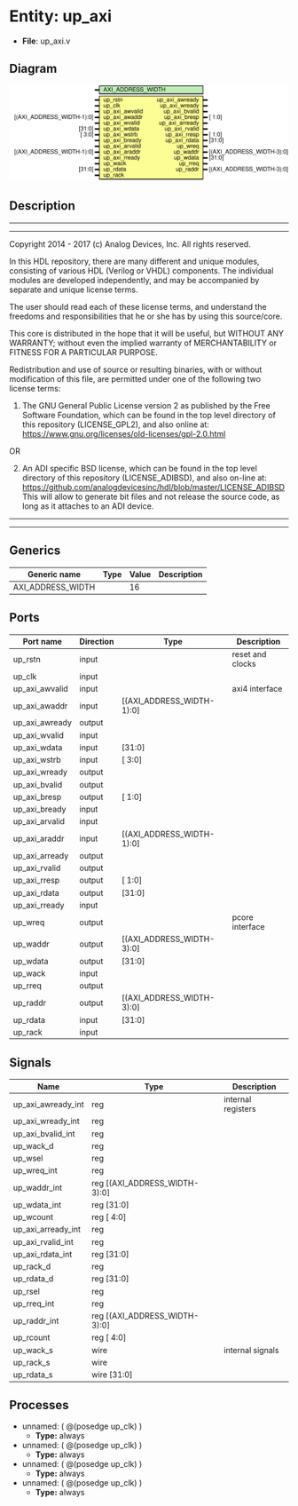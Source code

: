 # Entity: up_axi

- **File**: up_axi.v
## Diagram

![Diagram](up_axi.svg "Diagram")
## Description

 ***************************************************************************
 ***************************************************************************
 Copyright 2014 - 2017 (c) Analog Devices, Inc. All rights reserved.

 In this HDL repository, there are many different and unique modules, consisting
 of various HDL (Verilog or VHDL) components. The individual modules are
 developed independently, and may be accompanied by separate and unique license
 terms.

 The user should read each of these license terms, and understand the
 freedoms and responsibilities that he or she has by using this source/core.

 This core is distributed in the hope that it will be useful, but WITHOUT ANY
 WARRANTY; without even the implied warranty of MERCHANTABILITY or FITNESS FOR
 A PARTICULAR PURPOSE.

 Redistribution and use of source or resulting binaries, with or without modification
 of this file, are permitted under one of the following two license terms:

   1. The GNU General Public License version 2 as published by the
      Free Software Foundation, which can be found in the top level directory
      of this repository (LICENSE_GPL2), and also online at:
      <https://www.gnu.org/licenses/old-licenses/gpl-2.0.html>

 OR

   2. An ADI specific BSD license, which can be found in the top level directory
      of this repository (LICENSE_ADIBSD), and also on-line at:
      https://github.com/analogdevicesinc/hdl/blob/master/LICENSE_ADIBSD
      This will allow to generate bit files and not release the source code,
      as long as it attaches to an ADI device.

 ***************************************************************************
 ***************************************************************************

## Generics

| Generic name      | Type | Value | Description |
| ----------------- | ---- | ----- | ----------- |
| AXI_ADDRESS_WIDTH |      | 16    |             |
## Ports

| Port name      | Direction | Type                      | Description       |
| -------------- | --------- | ------------------------- | ----------------- |
| up_rstn        | input     |                           |  reset and clocks |
| up_clk         | input     |                           |                   |
| up_axi_awvalid | input     |                           |  axi4 interface   |
| up_axi_awaddr  | input     | [(AXI_ADDRESS_WIDTH-1):0] |                   |
| up_axi_awready | output    |                           |                   |
| up_axi_wvalid  | input     |                           |                   |
| up_axi_wdata   | input     | [31:0]                    |                   |
| up_axi_wstrb   | input     | [ 3:0]                    |                   |
| up_axi_wready  | output    |                           |                   |
| up_axi_bvalid  | output    |                           |                   |
| up_axi_bresp   | output    | [ 1:0]                    |                   |
| up_axi_bready  | input     |                           |                   |
| up_axi_arvalid | input     |                           |                   |
| up_axi_araddr  | input     | [(AXI_ADDRESS_WIDTH-1):0] |                   |
| up_axi_arready | output    |                           |                   |
| up_axi_rvalid  | output    |                           |                   |
| up_axi_rresp   | output    | [ 1:0]                    |                   |
| up_axi_rdata   | output    | [31:0]                    |                   |
| up_axi_rready  | input     |                           |                   |
| up_wreq        | output    |                           |  pcore interface  |
| up_waddr       | output    | [(AXI_ADDRESS_WIDTH-3):0] |                   |
| up_wdata       | output    | [31:0]                    |                   |
| up_wack        | input     |                           |                   |
| up_rreq        | output    |                           |                   |
| up_raddr       | output    | [(AXI_ADDRESS_WIDTH-3):0] |                   |
| up_rdata       | input     | [31:0]                    |                   |
| up_rack        | input     |                           |                   |
## Signals

| Name               | Type                              | Description          |
| ------------------ | --------------------------------- | -------------------- |
| up_axi_awready_int | reg                               |  internal registers  |
| up_axi_wready_int  | reg                               |                      |
| up_axi_bvalid_int  | reg                               |                      |
| up_wack_d          | reg                               |                      |
| up_wsel            | reg                               |                      |
| up_wreq_int        | reg                               |                      |
| up_waddr_int       | reg     [(AXI_ADDRESS_WIDTH-3):0] |                      |
| up_wdata_int       | reg     [31:0]                    |                      |
| up_wcount          | reg     [ 4:0]                    |                      |
| up_axi_arready_int | reg                               |                      |
| up_axi_rvalid_int  | reg                               |                      |
| up_axi_rdata_int   | reg     [31:0]                    |                      |
| up_rack_d          | reg                               |                      |
| up_rdata_d         | reg     [31:0]                    |                      |
| up_rsel            | reg                               |                      |
| up_rreq_int        | reg                               |                      |
| up_raddr_int       | reg     [(AXI_ADDRESS_WIDTH-3):0] |                      |
| up_rcount          | reg     [ 4:0]                    |                      |
| up_wack_s          | wire                              |  internal signals    |
| up_rack_s          | wire                              |                      |
| up_rdata_s         | wire [31:0]                       |                      |
## Processes
- unnamed: ( @(posedge up_clk) )
  - **Type:** always
- unnamed: ( @(posedge up_clk) )
  - **Type:** always
- unnamed: ( @(posedge up_clk) )
  - **Type:** always
- unnamed: ( @(posedge up_clk) )
  - **Type:** always
